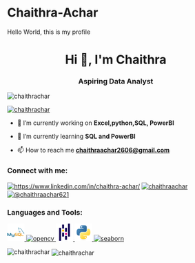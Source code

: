 # Chaithra-Achar
Hello World, this is my profile
<h1 align="center">Hi 👋, I'm Chaithra</h1>
<h3 align="center">Aspiring Data Analyst</h3>

<p align="left"> <img src="https://komarev.com/ghpvc/?username=chaithrachar&label=Profile%20views&color=0e75b6&style=flat" alt="chaithrachar" /> </p>

<p align="left"> <a href="https://github.com/ryo-ma/github-profile-trophy"><img src="https://github-profile-trophy.vercel.app/?username=chaithrachar" alt="chaithrachar" /></a> </p>

- 🔭 I’m currently working on **Excel,python,SQL, PowerBI**

- 🌱 I’m currently learning **SQL and PowerBI**

- 📫 How to reach me **chaithraachar2606@gmail.com**

<h3 align="left">Connect with me:</h3>
<p align="left">
<a href="https://linkedin.com/in/https://www.linkedin.com/in/chaithra-achar/" target="blank"><img align="center" src="https://raw.githubusercontent.com/rahuldkjain/github-profile-readme-generator/master/src/images/icons/Social/linked-in-alt.svg" alt="https://www.linkedin.com/in/chaithra-achar/" height="30" width="40" /></a>
<a href="https://www.leetcode.com/chaithraachar" target="blank"><img align="center" src="https://raw.githubusercontent.com/rahuldkjain/github-profile-readme-generator/master/src/images/icons/Social/leet-code.svg" alt="chaithraachar" height="30" width="40" /></a>
<a href="https://www.hackerearth.com/@chaithraachar621" target="blank"><img align="center" src="https://raw.githubusercontent.com/rahuldkjain/github-profile-readme-generator/master/src/images/icons/Social/hackerearth.svg" alt="@chaithraachar621" height="30" width="40" /></a>
</p>

<h3 align="left">Languages and Tools:</h3>
<p align="left"> <a href="https://www.mysql.com/" target="_blank" rel="noreferrer"> <img src="https://raw.githubusercontent.com/devicons/devicon/master/icons/mysql/mysql-original-wordmark.svg" alt="mysql" width="40" height="40"/> </a> <a href="https://opencv.org/" target="_blank" rel="noreferrer"> <img src="https://www.vectorlogo.zone/logos/opencv/opencv-icon.svg" alt="opencv" width="40" height="40"/> </a> <a href="https://pandas.pydata.org/" target="_blank" rel="noreferrer"> <img src="https://raw.githubusercontent.com/devicons/devicon/2ae2a900d2f041da66e950e4d48052658d850630/icons/pandas/pandas-original.svg" alt="pandas" width="40" height="40"/> </a> <a href="https://www.python.org" target="_blank" rel="noreferrer"> <img src="https://raw.githubusercontent.com/devicons/devicon/master/icons/python/python-original.svg" alt="python" width="40" height="40"/> </a> <a href="https://seaborn.pydata.org/" target="_blank" rel="noreferrer"> <img src="https://seaborn.pydata.org/_images/logo-mark-lightbg.svg" alt="seaborn" width="40" height="40"/> </a> </p>

<p><img align="left" src="https://github-readme-stats.vercel.app/api/top-langs?username=chaithrachar&show_icons=true&locale=en&layout=compact" alt="chaithrachar" /></p>

<p>&nbsp;<img align="center" src="https://github-readme-stats.vercel.app/api?username=chaithrachar&show_icons=true&locale=en" alt="chaithrachar" /></p>
